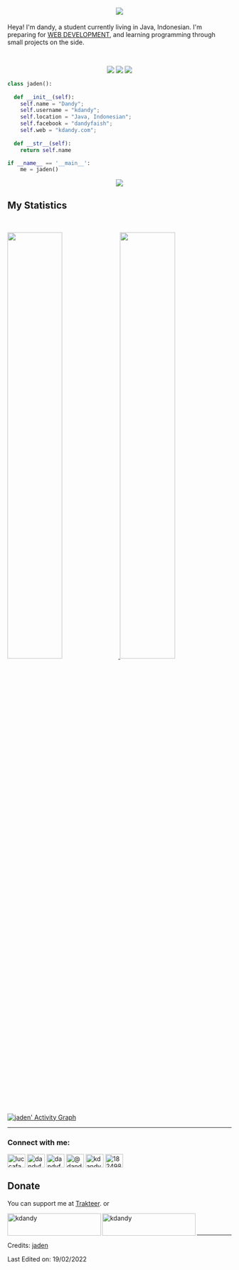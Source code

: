 <h1 align="center">
<img src="(https://raw.githubusercontent.com/kdandy/kdandy/main/readmebox.svg)">
</h1>

Heya! I'm dandy, a student currently living in Java, Indonesian. I'm preparing for 
<a href="https://en.wikipedia.org/wiki/Web_developer">WEB DEVELOPMENT</a>, 
and learning programming through small projects  on the side.

<br>

<p>
<div align="center">
  <img src="https://img.shields.io/badge/-HTML-c58545?style=for-the-badge&logo=html5&logoColor=c58545&labelColor=282828">
  <img src="https://img.shields.io/badge/-CSS-d1a01f?style=for-the-badge&logo=css3&logoColor=d1a01f&labelColor=282828">
  <img src="https://img.shields.io/badge/-Python-98b982?style=for-the-badge&logo=python&logoColor=98b982&labelColor=282828">
</div>
</p>

```python
class jaden():
    
  def __init__(self):
    self.name = "Dandy";
    self.username = "kdandy";
    self.location = "Java, Indonesian";
    self.facebook = "dandyfaish";
    self.web = "kdandy.com";
  
  def __str__(self):
    return self.name

if __name__ == '__main__':
    me = jaden()
```

<div align="center">
  <a href="https://open.spotify.com/user/0ug5xzc6d4z4otfwz0uyt85eb">
    <img src="https://readme-spotify-tingz.vercel.app/api/now-playing">
  </a>
</div>

<!--
<div align="center">
  <a href="https://open.spotify.com/user/6s6pbtefezpookh8gwnkko15v">
    <img src="https://spotify-readme-theta-virid.vercel.app/api?scan=true&theme=dark" width="240px">
  </a>
</div>
-->

## My Statistics

<br/>
<p align="left">
  <a href="https://kdandy.com/">
  <img width="49.5%" src="https://github-readme-stats.vercel.app/api?username=kdandy&show_icons=true&theme=gruvbox&hide_border=true" />
    <img width="49.5%" src="https://github-readme-streak-stats.herokuapp.com/?user=kdandy&theme=gruvbox&hide_border=true" />
  </a>
</p>
<br>

[![jaden' Activity Graph](https://activity-graph.herokuapp.com/graph?username=kdandy&custom_title=kdandy%20Trips%27s%20Contribution%20Graph&theme=gruvbox&bg_color=282828&hide_border=true&line=d1a01f&point=c58545)](https://kdandy.com)

------

<h3 align="left">Connect with me:</h3>
<p align="left">
<a href="https://twitter.com/ach4zia" target="blank"><img align="center" src="https://raw.githubusercontent.com/rahuldkjain/github-profile-readme-generator/master/src/images/icons/Social/twitter.svg" alt="luccafahmi" height="30" width="40" /></a>
<a href="https://fb.com/dandyfaish" target="blank"><img align="center" src="https://raw.githubusercontent.com/rahuldkjain/github-profile-readme-generator/master/src/images/icons/Social/facebook.svg" alt="dandyfaish" height="30" width="40" /></a>
<a href="https://instagram.com/abhrajaden" target="blank"><img align="center" src="https://raw.githubusercontent.com/rahuldkjain/github-profile-readme-generator/master/src/images/icons/Social/instagram.svg" alt="dandyfaish" height="30" width="40" /></a>
<a href="https://codepen.io/dandy-the-bold" target="blank"><img align="center" src="https://raw.githubusercontent.com/rahuldkjain/github-profile-readme-generator/master/src/images/icons/Social/codepen.svg" alt="@dandy-the-bold" height="30" width="40" /></a>
<a href="https://dev.to/kdandy" target="blank"><img align="center" src="https://raw.githubusercontent.com/rahuldkjain/github-profile-readme-generator/master/src/images/icons/Social/devto.svg" alt="kdandy" height="30" width="40" /></a>
<a href="https://stackoverflow.com/users/18249850" target="blank"><img align="center" src="https://raw.githubusercontent.com/rahuldkjain/github-profile-readme-generator/master/src/images/icons/Social/stack-overflow.svg" alt="18249850" height="30" width="40" /></a>
</p>

## Donate

You can support me at [Trakteer](https://trakteer.id/kdandy/tip). or
<p><a href="https://www.buymeacoffee.com/kdandy"> <img align="left" src="https://cdn.buymeacoffee.com/buttons/v2/default-yellow.png" height="50" width="210" alt="kdandy" /></a><a href="https://ko-fi.com/kdandy"> <img align="left" src="https://cdn.ko-fi.com/cdn/kofi3.png?v=3" height="50" width="210" alt="kdandy" /></a></p><br><br>
</p>



-----
Credits: [jaden](https://github.com/kdandy)

Last Edited on: 19/02/2022
